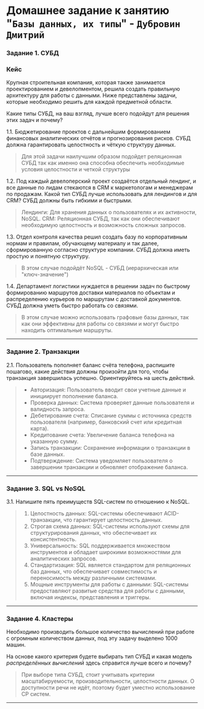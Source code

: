 # Домашнее задание к занятию "`Базы данных, их типы`" - `Дубровин Дмитрий`
### Задание 1. СУБД

### Кейс
Крупная строительная компания, которая также занимается проектированием и девелопментом, решила создать
правильную архитектуру для работы с данными. Ниже представлены задачи, которые необходимо решить для
каждой предметной области.

Какие типы СУБД, на ваш взгляд, лучше всего подойдут для решения этих задач и почему?

1.1. Бюджетирование проектов с дальнейшим формированием финансовых аналитических отчётов и прогнозирования рисков.
СУБД должна гарантировать целостность и чёткую структуру данных.

>Для этой задачи наилучшим образом подойдет реляционная СУБД так как именно она способна обеспечить необходимые условия целостности и четкой структуры

1.2. Под каждый девелоперский проект создаётся отдельный лендинг, и все данные по лидам стекаются в CRM к
маркетологам и менеджерам по продажам. Какой тип СУБД лучше использовать для лендингов и для CRM?
СУБД должны быть гибкими и быстрыми.
>Лендинги: Для хранения данных о пользователях и их активности, NoSQL.
>CRM: Реляционная СУБД, так как они обеспечивают необходимую целостность и возможность сложных запросов.

1.3. Отдел контроля качества решил создать базу по корпоративным нормам и правилам, обучающему материалу
и так далее, сформированную согласно структуре компании. СУБД должна иметь простую и понятную структуру.

> В этом случае подойдёт NoSQL - СУБД (иерархическая или "ключ-значение")

1.4. Департамент логистики нуждается в решении задач по быстрому формированию маршрутов доставки материалов
по объектам и распределению курьеров по маршрутам с доставкой документов. СУБД должна уметь быстро работать
со связями.

>В этом случае можно использовать графовые базы данных, так как они эффективны для работы со связями и могут быстро находить оптимальные маршруты.

---

### Задание 2. Транзакции

2.1. Пользователь пополняет баланс счёта телефона, распишите пошагово, какие действия должны произойти для того, чтобы
транзакция завершилась успешно. Ориентируйтесь на шесть действий.

> * Авторизация: Пользователь вводит свои учетные данные и инициирует пополнение баланса.
> * Проверка данных: Система проверяет данные пользователя и валидность запроса.
> * Дебетирование счета: Списание суммы с источника средств пользователя (например, банковский счет или кредитная карта).
> * Кредитование счета: Увеличение баланса телефона на указанную сумму.
> * Запись транзакции: Сохранение информации о транзакции в базе данных.
> * Подтверждение: Система уведомляет пользователя о завершении транзакции и обновляет отображение баланса.

---

### Задание 3. SQL vs NoSQL

3.1. Напишите пять преимуществ SQL-систем по отношению к NoSQL.

> 1. Целостность данных: SQL-системы обеспечивают ACID-транзакции, что гарантирует целостность данных.
> 2. Строгая схема данных: SQL-системы используют схемы для структурирования данных, что обеспечивает их консистентность.
> 3. Универсальность: SQL поддерживается множеством инструментов и обладает широкими возможностями для аналитических запросов.
> 4. Стандартизация: SQL является стандартом для реляционных баз данных, что обеспечивает совместимость и переносимость между различными системами.
> 5. Мощные инструменты для работы с данными: SQL-системы предоставляют развитые средства для работы с данными, включая индексы, представления и триггеры.

---

### Задание 4. Кластеры

Необходимо производить большое количество вычислений при работе с огромным количеством данных, под эту задачу
выделено 1000 машин.

На основе какого критерия будете выбирать тип СУБД и какая модель *распределённых вычислений*
здесь справится лучше всего и почему?

> При выборе типа СУБД, стоит учитывать критерии масштабируемости, производительности, целостности данных.
> О доступности речи не идёт, поэтому будет уместно использование CP систем.

---